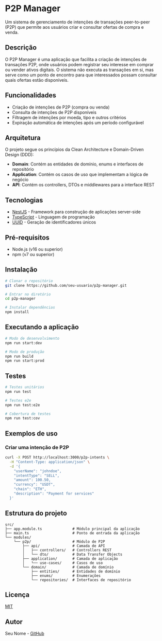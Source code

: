 # P2P Manager

Um sistema de gerenciamento de intenções de transações peer-to-peer (P2P) que permite aos usuários criar e consultar ofertas de compra e venda.

## Descrição

O P2P Manager é uma aplicação que facilita a criação de intenções de transações P2P, onde usuários podem registrar seu interesse em comprar ou vender ativos digitais. O sistema não executa as transações em si, mas serve como um ponto de encontro para que interessados possam consultar quais ofertas estão disponíveis.

## Funcionalidades

- Criação de intenções de P2P (compra ou venda)
- Consulta de intenções de P2P disponíveis
- Filtragem de intenções por moeda, tipo e outros critérios
- Expiração automática de intenções após um período configurável

## Arquitetura

O projeto segue os princípios da Clean Architecture e Domain-Driven Design (DDD):

- **Domain**: Contém as entidades de domínio, enums e interfaces de repositório
- **Application**: Contém os casos de uso que implementam a lógica de negócio
- **API**: Contém os controllers, DTOs e middlewares para a interface REST

## Tecnologias

- [NestJS](https://nestjs.com/) - Framework para construção de aplicações server-side
- [TypeScript](https://www.typescriptlang.org/) - Linguagem de programação
- [UUID](https://github.com/uuidjs/uuid) - Geração de identificadores únicos

## Pré-requisitos

- Node.js (v16 ou superior)
- npm (v7 ou superior)

## Instalação

```bash
# Clonar o repositório
git clone https://github.com/seu-usuario/p2p-manager.git

# Entrar no diretório
cd p2p-manager

# Instalar dependências
npm install
```

## Executando a aplicação

```bash
# Modo de desenvolvimento
npm run start:dev

# Modo de produção
npm run build
npm run start:prod
```

## Testes

```bash
# Testes unitários
npm run test

# Testes e2e
npm run test:e2e

# Cobertura de testes
npm run test:cov
```

## Exemplos de uso

### Criar uma intenção de P2P

```bash
curl -X POST http://localhost:3000/p2p-intents \
  -H "Content-Type: application/json" \
  -d '{
    "userName": "johndoe",
    "intentType": "SELL",
    "amount": 100.50,
    "currency": "USDT",
    "chain": "ETH",
    "description": "Payment for services"
  }'
```

## Estrutura do projeto

```
src/
├── app.module.ts              # Módulo principal da aplicação
├── main.ts                    # Ponto de entrada da aplicação
└── modules/
    └── p2p/                   # Módulo de P2P
        ├── api/               # Camada de API
        │   ├── controllers/   # Controllers REST
        │   └── dto/           # Data Transfer Objects
        ├── application/       # Camada de aplicação
        │   └── use-cases/     # Casos de uso
        └── domain/            # Camada de domínio
            ├── entities/      # Entidades de domínio
            ├── enums/         # Enumerações
            └── repositories/  # Interfaces de repositório
```

## Licença

[MIT](LICENSE)

## Autor

Seu Nome - [GitHub](https://github.com/seu-usuario)
